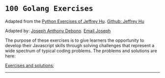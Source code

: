 # `100 Golang Exercises`

Adapted from the [Python Exercises of Jeffrey Hu](https://github.com/zhiwehu/Python-programming-exercises).
[Github: Jeffrey Hu](https://github.com/zhiwehu)

Adapted by: [Joseph Anthony Debono](https://github.com/jadebono).
[Email Joseph](joe@jadebono.com)

The purpose of these exercises is to give learners the opportunity to develop their Javascript skills through solving challenges that represent a wide spectrum of typical coding problems. The problems and solutions are here:

[Exercises and solutions](./exercises.md);

---
